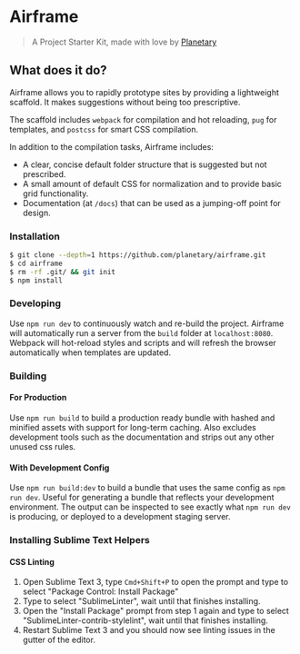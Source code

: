 # Airframe

> A Project Starter Kit, made with love by [Planetary](http://planetary.io)

## What does it do?

Airframe allows you to rapidly prototype sites by providing a lightweight scaffold. It makes
suggestions without being too prescriptive.

The scaffold includes `webpack` for compilation and hot reloading, `pug` for templates, and `postcss` for smart CSS
compilation.

In addition to the compilation tasks, Airframe includes:
* A clear, concise default folder structure that is suggested but not prescribed.
* A small amount of default CSS for normalization and to provide basic grid functionality.
* Documentation (at `/docs`) that can be used as a jumping-off point for design.

### Installation

```bash
$ git clone --depth=1 https://github.com/planetary/airframe.git
$ cd airframe
$ rm -rf .git/ && git init
$ npm install
```

### Developing

Use `npm run dev` to continuously watch and re-build the project. Airframe will automatically run a server
from the `build` folder at `localhost:8080`. Webpack will hot-reload styles and scripts and will refresh
the browser automatically when templates are updated.

### Building

#### For Production
Use `npm run build` to build a production ready bundle with hashed and minified assets with support for long-term caching. Also excludes
development tools such as the documentation and strips out any other unused css rules.

#### With Development Config
Use `npm run build:dev` to build a bundle that uses the same config as `npm run dev`. Useful for generating
a bundle that reflects your development environment. The output can be inspected to see exactly what `npm run dev`
is producing, or deployed to a development staging server.

### Installing Sublime Text Helpers

#### CSS Linting

1. Open Sublime Text 3, type `Cmd+Shift+P` to open the prompt and type to select "Package Control:
   Install Package"
2. Type to select "SublimeLinter", wait until that finishes installing.
3. Open the "Install Package" prompt from step 1 again and type to select
   "SublimeLinter-contrib-stylelint", wait until that finishes installing.
4. Restart Sublime Text 3 and you should now see linting issues in the gutter of the editor.
